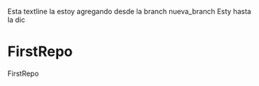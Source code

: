 
Esta textline la estoy agregando desde la branch nueva_branch
Esty hasta la dic
# FirstRepo
FirstRepo
